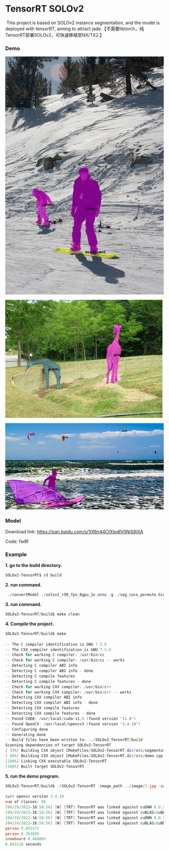 

# TensorRT  SOLOv2

​		This project is based on SOLOv2 instance segmentation, and the model is deployed with tensorRT, aiming to attract jade.【不需要libtorch，纯TensorRT部署SOLOv2，可快速移植至NX/TX2.】

### Demo

<img src="./image/result1.jpg" alt="result1" style="zoom:120%;" />

![result3](./image/result3.jpg)

<img src="./image/result2.jpg" alt="result2" style="zoom:80%;" />



### Model

Download link:  https://pan.baidu.com/s/1lX6n44CtXlqdIV0NiS8jXA

Code: fw8f

### Example

**1. go to the build directory.**

```powershell
SOLOv2-TensorRT$ cd build
```

**2. run command.**

```powershell
 ./convertModel ./solov2_r50_fpn_8gpu_3x.onnx -g ./seg_coco_permute.bin
```

**3. run command.**

```powershell
SOLOv2-TensorRT/build$ make clean
```

**4. Compile the project.**

```powershell
SOLOv2-TensorRT/build$ make

-- The C compiler identification is GNU 7.5.0
-- The CXX compiler identification is GNU 7.5.0
-- Check for working C compiler: /usr/bin/cc
-- Check for working C compiler: /usr/bin/cc -- works
-- Detecting C compiler ABI info
-- Detecting C compiler ABI info - done
-- Detecting C compile features
-- Detecting C compile features - done
-- Check for working CXX compiler: /usr/bin/c++
-- Check for working CXX compiler: /usr/bin/c++ -- works
-- Detecting CXX compiler ABI info
-- Detecting CXX compiler ABI info - done
-- Detecting CXX compile features
-- Detecting CXX compile features - done
-- Found CUDA: /usr/local/cuda-11.0 (found version "11.0") 
-- Found OpenCV: /usr/local/opencv3 (found version "3.4.10") 
-- Configuring done
-- Generating done
-- Build files have been written to: ../SOLOv2-TensorRT/build
Scanning dependencies of target SOLOv2-TensorRT
[ 33%] Building CXX object CMakeFiles/SOLOv2-TensorRT.dir/src/segmentation_trt.cpp.o
[ 66%] Building CXX object CMakeFiles/SOLOv2-TensorRT.dir/src/demo.cpp.o
[100%] Linking CXX executable SOLOv2-TensorRT
[100%] Built target SOLOv2-TensorRT
```

**5. run the demo program.**

```powershell
SOLOv2-TensorRT/build$ ./SOLOv2-TensorRT -image_path ../image/1.jpg -save_path ./demo1.jpg

curr opencv version 3.4.10
num of classes: 80
[04/19/2022-16:58:56] [W] [TRT] TensorRT was linked against cuDNN 8.0.5 but loaded cuDNN 8.0.2
[04/19/2022-16:58:56] [W] [TRT] TensorRT was linked against cuBLAS/cuBLAS LT 11.2.0 but loaded cuBLAS/cuBLAS LT 11.1.0
[04/19/2022-16:58:56] [W] [TRT] TensorRT was linked against cuDNN 8.0.5 but loaded cuDNN 8.0.2
[04/19/2022-16:58:56] [W] [TRT] TensorRT was linked against cuBLAS/cuBLAS LT 11.2.0 but loaded cuBLAS/cuBLAS LT 11.1.0
person 0.851572
person 0.763859
snowboard 0.460805
0.683118 seconds
```

